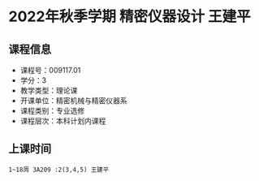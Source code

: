 # 2022年秋季学期 精密仪器设计 王建平






## 课程信息

- 课程号：009117.01
- 学分：3
- 教学类型：理论课
- 开课单位：精密机械与精密仪器系
- 课程类别：专业选修
- 课程层次：本科计划内课程

## 上课时间

```
1~18周 3A209 :2(3,4,5) 王建平
```

